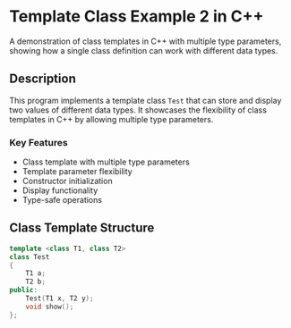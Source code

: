 # Template Class Example 2 in C++

A demonstration of class templates in C++ with multiple type parameters, showing how a single class definition can work with different data types.

## Description

This program implements a template class `Test` that can store and display two values of different data types. It showcases the flexibility of class templates in C++ by allowing multiple type parameters.

### Key Features
- Class template with multiple type parameters
- Template parameter flexibility
- Constructor initialization
- Display functionality
- Type-safe operations

## Class Template Structure

```cpp
template <class T1, class T2>
class Test
{
    T1 a;
    T2 b;
public:
    Test(T1 x, T2 y);
    void show();
};
